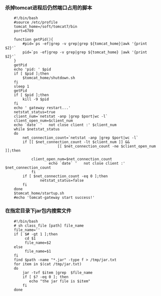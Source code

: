 

### 杀掉tomcat进程后仍然端口占用的脚本

		#!/bin/bash
		#source /etc/profile
		tomcat_home=/soft/tomcat7/bin
		port=6789

		function getPid(){
			#pid=`ps -ef|grep -v grep|grep ${tomcat_home}|awk '{print $2}'`
			pid=`ps -ef|grep -v grep|grep ${tomcat_home} |awk '{print $2}'`	
		}
		getPid
		echo 'pid: ' $pid
		if [ $pid ];then
			$tomcat_home/shutdown.sh
		fi
		sleep 1
		getPid
		if [ $pid ];then
			kill -9 $pid
		fi
		echo ' gateway restart...'
		netstat_status=true
		client_num=`netstat -anp |grep $port|wc -l`
		client_open_num=$client_num
		echo `date` '   not close client :' $client_num
		while $netstat_status
		do
			net_connection_count=`netstat -anp |grep $port|wc -l`
			if [[ $net_connection_count -lt $client_num ]] && 
							[[ $net_connection_count -ne $client_open_num ]];then
				
				client_open_num=$net_connection_count
		                echo `date` '   not close client :' $net_connection_count
		        fi
			if [ $net_connection_count -eq 0 ];then
		        	netstat_status=false
			fi
		done
		$tomcat_home/startup.sh
		#echo 'tomcat-gateway start success!'


### 在指定目录下jar包内搜索文件

		#!/bin/bash
		# sh class_file [path] file_name 
		file_name=''
		if [ $# -gt 1 ];then
			 cd $1
			 file_name=$2
		else
			 file_name=$1
		fi
		find $path -name "*.jar" -type f > /tmp/jar.txt
		for item in $(cat /tmp/jar.txt)
		do 
		    jar -tvf $item |grep  $file_name
		    if [ $? -eq 0 ]; then
		       echo "the jar file is $item"
		    fi
		done
